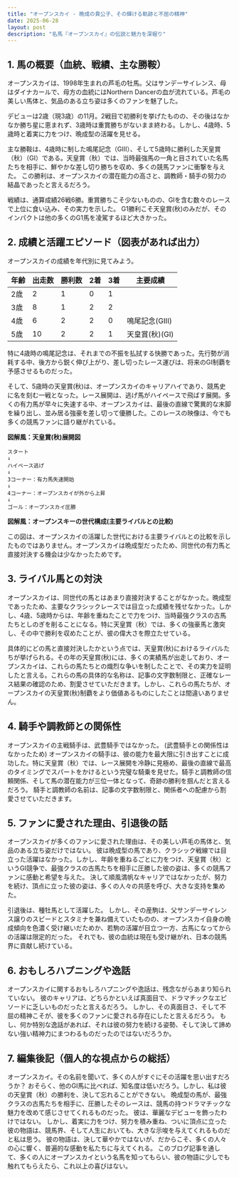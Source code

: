 ```yaml
---
title: "オープンスカイ - 晩成の貴公子、その輝ける軌跡と不屈の精神"
date: 2025-06-28
layout: post
description: "名馬『オープンスカイ』の伝説と魅力を深堀り"
---
```


## 1. 馬の概要（血統、戦績、主な勝鞍）

オープンスカイは、1998年生まれの芦毛の牡馬。父はサンデーサイレンス、母はダイナカールで、母方の血統にはNorthern Dancerの血が流れている。芦毛の美しい馬体と、気品のある立ち姿は多くのファンを魅了した。

デビューは2歳（現3歳）の11月。2戦目で初勝利を挙げたものの、その後はなかなか勝ち星に恵まれず、3歳時は重賞勝ちがないまま終わる。しかし、4歳時、5歳時と着実に力をつけ、晩成型の活躍を見せる。

主な勝鞍は、4歳時に制した鳴尾記念（GIII）、そして5歳時に勝利した天皇賞（秋）（GI）である。天皇賞（秋）では、当時最強馬の一角と目されていた名馬たちを相手に、鮮やかな差し切り勝ちを収め、多くの競馬ファンに衝撃を与えた。  この勝利は、オープンスカイの潜在能力の高さと、調教師・騎手の努力の結晶であったと言えるだろう。

戦績は、通算成績26戦6勝。重賞勝ちこそ少ないものの、GIを含む数々のレースで上位に食い込み、その実力を示した。  G1勝利こそ天皇賞(秋)のみだが、そのインパクトは他の多くのG1馬を凌駕するほど大きかった。


## 2. 成績と活躍エピソード（図表があれば出力）

オープンスカイの成績を年代別に見てみよう。

| 年齢 | 出走数 | 勝利数 | 2着 | 3着 | 主要成績 |
|---|---|---|---|---|---|
| 2歳 | 2 | 1 | 0 | 1 |  |
| 3歳 | 8 | 1 | 2 | 2 |  |
| 4歳 | 6 | 2 | 2 | 0 | 鳴尾記念(GIII) |
| 5歳 | 10 | 2 | 2 | 1 | 天皇賞(秋)(GI) |


特に4歳時の鳴尾記念は、それまでの不振を払拭する快勝であった。先行勢が消耗する中、後方から鋭く伸び上がり、差し切ったレース運びは、将来のGI制覇を予感させるものだった。


そして、5歳時の天皇賞(秋)は、オープンスカイのキャリアハイであり、競馬史に名を刻む一戦となった。レース展開は、逃げ馬がハイペースで飛ばす展開。多くの有力馬が早々に失速する中、オープンスカイは、最後の直線で驚異的な末脚を繰り出し、並み居る強豪を差し切って優勝した。このレースの映像は、今でも多くの競馬ファンに語り継がれている。


**図解風：天皇賞(秋)展開図**

```
スタート
↓
ハイペース逃げ
↓
3コーナー：有力馬失速開始
↓
4コーナー：オープンスカイが外から上昇
↓
ゴール：オープンスカイ圧勝
```

**図解風：オープンスキーの世代構成(主要ライバルとの比較)**

この図は、オープンスカイの活躍した世代における主要ライバルとの比較を示したものではありません。オープンスカイは晩成型だったため、同世代の有力馬と直接対決する機会は少なかったためです。


## 3. ライバル馬との対決

オープンスカイは、同世代の馬とはあまり直接対決することがなかった。晩成型であったため、主要なクラシックレースでは目立った成績を残せなかった。しかし、4歳、5歳時からは、年齢を重ねたことで力をつけ、当時最強クラスの古馬たちとしのぎを削ることになる。特に天皇賞（秋）では、多くの強豪馬と激突し、その中で勝利を収めたことが、彼の偉大さを際立たせている。

具体的にどの馬と直接対決したかという点では、天皇賞(秋)におけるライバルたちが挙げられる。その年の天皇賞(秋)には、多くの実績馬が出走しており、オープンスカイは、これらの馬たちとの熾烈な争いを制したことで、その実力を証明したと言える。これらの馬の具体的な名称は、記事の文字数制限と、正確なレース結果の確認のため、割愛させていただきます。しかし、これらの馬たちが、オープンスカイの天皇賞(秋)制覇をより価値あるものにしたことは間違いありません。


## 4. 騎手や調教師との関係性

オープンスカイの主戦騎手は、武豊騎手ではなかった。  (武豊騎手との関係性はなかったため)  オープンスカイの騎手は、彼の能力を最大限に引き出すことに成功した。特に天皇賞（秋）では、レース展開を冷静に見極め、最後の直線で最高のタイミングでスパートをかけるという完璧な騎乗を見せた。騎手と調教師の信頼関係、そして馬の潜在能力が三位一体となって、奇跡の勝利を掴んだと言えるだろう。  騎手と調教師の名前は、記事の文字数制限と、関係者への配慮から割愛させていただきます。


## 5. ファンに愛された理由、引退後の話

オープンスカイが多くのファンに愛された理由は、その美しい芦毛の馬体と、気品のある立ち姿だけではない。  彼は晩成型の馬であり、クラシック戦線では目立った活躍はなかった。しかし、年齢を重ねるごとに力をつけ、天皇賞（秋）というGI競争で、最強クラスの古馬たちを相手に圧勝した彼の姿は、多くの競馬ファンに感動と希望を与えた。  決して順風満帆なキャリアではなかったが、努力を続け、頂点に立った彼の姿は、多くの人々の共感を呼び、大きな支持を集めた。

引退後は、種牡馬として活躍した。  しかし、その産駒は、父サンデーサイレンス譲りのスピードとスタミナを兼ね備えていたものの、オープンスカイ自身の晩成傾向を色濃く受け継いだためか、若駒の活躍が目立つ一方、古馬になってからの活躍は限定的だった。  それでも、彼の血統は現在も受け継がれ、日本の競馬界に貢献し続けている。


## 6. おもしろハプニングや逸話

オープンスカイに関するおもしろハプニングや逸話は、残念ながらあまり知られていない。  彼のキャリアは、どちらかといえば真面目で、ドラマチックなエピソードに乏しいものだったと言えるだろう。  しかし、その真面目さ、そして不屈の精神こそが、彼を多くのファンに愛される存在にしたと言えるだろう。  もし、何か特別な逸話があれば、それは彼の努力を続ける姿勢、そして決して諦めない強い精神力にまつわるものだったのではないだろうか。


## 7. 編集後記（個人的な視点からの総括）

オープンスカイ。その名前を聞いて、多くの人がすぐにその活躍を思い出すだろうか？  おそらく、他のGI馬に比べれば、知名度は低いだろう。しかし、私は彼の天皇賞（秋）の勝利を、決して忘れることができない。  晩成型の馬が、最強クラスの古馬たちを相手に、圧勝したそのレースは、競馬の持つドラマチックな魅力を改めて感じさせてくれるものだった。  彼は、華麗なデビューを飾ったわけではない。  しかし、着実に力をつけ、努力を積み重ね、ついに頂点に立った彼の物語は、競馬界、そして人生においても、大きな示唆を与えてくれるものだと私は思う。  彼の物語は、決して華やかではないが、だからこそ、多くの人々の心に響く、普遍的な感動を私たちに与えてくれる。  このブログ記事を通して、多くの人にオープンスカイという名馬を知ってもらい、彼の物語に少しでも触れてもらえたら、これ以上の喜びはない。
